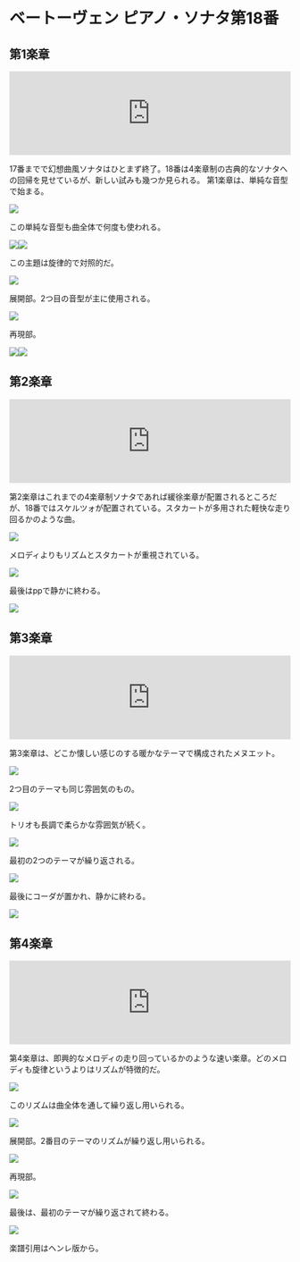 # ベートーヴェン ピアノ・ソナタ第18番

## 第1楽章

<iframe allow="autoplay *; encrypted-media *;" frameborder="0" height="150" style="width:100%;max-width:660px;overflow:hidden;background:transparent;" sandbox="allow-forms allow-popups allow-same-origin allow-scripts allow-storage-access-by-user-activation allow-top-navigation-by-user-activation" src="https://embed.music.apple.com/us/album/piano-sonata-no-18-in-e-flat-major-op-31-i-allegro/960633853?i=960633866&app=music"></iframe></div>

17番までで幻想曲風ソナタはひとまず終了。18番は4楽章制の古典的なソナタへの回帰を見せているが、新しい試みも幾つか見られる。
第1楽章は、単純な音型で始まる。

<img src="865.jpg">

この単純な音型も曲全体で何度も使われる。

<div style="display: flex;">
<img src="867.jpg"><img src="869.jpg">
</div>

この主題は旋律的で対照的だ。

<img src="866.jpg">

展開部。2つ目の音型が主に使用される。

<img src="868.jpg">

再現部。

<div style="display: flex;">
<img src="870.jpg"><img src="871.jpg">
</div>

## 第2楽章

<iframe allow="autoplay *; encrypted-media *;" frameborder="0" height="150" style="width:100%;max-width:660px;overflow:hidden;background:transparent;" sandbox="allow-forms allow-popups allow-same-origin allow-scripts allow-storage-access-by-user-activation allow-top-navigation-by-user-activation" src="https://embed.music.apple.com/us/album/piano-sonata-no-18-in-e-flat-major-op-31-ii-scherzo/960633853?i=960633867&app=music"></iframe>

第2楽章はこれまでの4楽章制ソナタであれば緩徐楽章が配置されるところだが、18番ではスケルツォが配置されている。スタカートが多用された軽快な走り回るかのような曲。

<img src="874.jpg">

メロディよりもリズムとスタカートが重視されている。

<img src="875.jpg">

最後はppで静かに終わる。

<img src="876.jpg">

## 第3楽章

<iframe allow="autoplay *; encrypted-media *;" frameborder="0" height="150" style="width:100%;max-width:660px;overflow:hidden;background:transparent;" sandbox="allow-forms allow-popups allow-same-origin allow-scripts allow-storage-access-by-user-activation allow-top-navigation-by-user-activation" src="https://embed.music.apple.com/us/album/piano-sonata-no-18-in-e-flat-major-op-31-iii-menuetto/960633853?i=960633868&app=music"></iframe>

第3楽章は、どこか懐しい感じのする暖かなテーマで構成されたメヌエット。

<img src="904.jpg">

2つ目のテーマも同じ雰囲気のもの。

<img src="900.jpg">

トリオも長調で柔らかな雰囲気が続く。

<img src="902.jpg">

最初の2つのテーマが繰り返される。

<img src="901.jpg">

最後にコーダが置かれ、静かに終わる。

<img src="903.jpg">

## 第4楽章

<iframe allow="autoplay *; encrypted-media *;" frameborder="0" height="150" style="width:100%;max-width:660px;overflow:hidden;background:transparent;" sandbox="allow-forms allow-popups allow-same-origin allow-scripts allow-storage-access-by-user-activation allow-top-navigation-by-user-activation" src="https://embed.music.apple.com/us/album/piano-sonata-no-18-in-e-flat-major-op-31-iv-presto-con-fuoco/960633853?i=960633869&app=music"></iframe>

第4楽章は、即興的なメロディの走り回っているかのような速い楽章。どのメロディも旋律というよりはリズムが特徴的だ。

<img src="907.jpg">

このリズムは曲全体を通して繰り返し用いられる。

<img src="905.jpg">

展開部。2番目のテーマのリズムが繰り返し用いられる。

<img src="909.jpg">

再現部。

<img src="908.jpg">

最後は、最初のテーマが繰り返されて終わる。

<img src="906.jpg">

楽譜引用はヘンレ版から。

